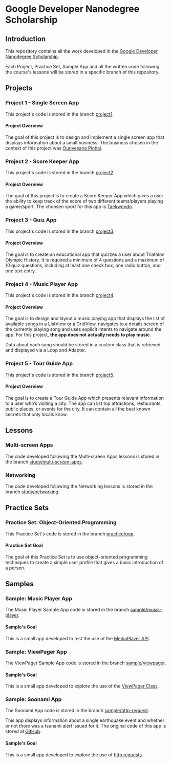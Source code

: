 # Google Developer Nanodegree Scholarship

## Introduction

This repository contains all the work developed in the [Google Developer Nanodegree Scholarship](https://sites.google.com/knowlabs.com/gdnd2017).

Each Project, Practice Set, Sample App and all the written code following the course's lessons will be stored in a specific branch of this repository.
 
## Projects

### Project 1 - Single Screen App

This project's code is stored in the branch [project1](https://github.com/EnduranceCode/GoogleDeveloperNanodegreeScholarship/tree/project1).

#### Project Overview
The goal of this project is to design and implement a single screen app that displays information about a small business. The business chosen in the context of this project was [Ourivesaria Pinhal](http://www.rpinhal.pt/ourivesaria/).

### Project 2 - Score Keeper App

This project's code is stored in the branch [project2](https://github.com/EnduranceCode/GoogleDeveloperNanodegreeScholarship/tree/project2).

#### Project Overview
The goal of this project is to create a Score Keeper App which gives a user the ability to keep track of the score of two different teams/players playing a game/sport. The choosen sport for this app is [Taekwondo](https://en.wikipedia.org/wiki/Taekwondo).

### Project 3 - Quiz App

This project's code is stored in the branch [project3](https://github.com/EnduranceCode/GoogleDeveloperNanodegreeScholarship/tree/project3).

#### Project Overview
The goal is to create an educational app that quizzes a user about Triathlon Olympic History. It is required a minimum of 4 questions and a maximum of 10 quiz questions, including at least one check box, one radio button, and one text entry.

### Project 4 - Music Player App

This project's code is stored in the branch [project4](https://github.com/EnduranceCode/GoogleDeveloperNanodegreeScholarship/tree/project4).

#### Project Overview
The goal is to design and layout a music playing app that displays the list of available songs in a ListView or a GridView, navigates to a details screen of the currently playing song and uses explicit intents to navigate around the app. For this project, **the app does not actually needs to play music**.

Data about each song should be stored in a custom class that is retrieved and displayed via a Loop and Adapter.

### Project 5 - Tour Guide App

This project's code is stored in the branch [project5](https://github.com/EnduranceCode/GoogleDeveloperNanodegreeScholarship/tree/project5).

#### Project Overview

The goal is to create a Tour Guide App which presents relevant information to a user who’s visiting a city. The app can list top attractions, restaurants, public places, or events for the city. It can contain all the best known secrets that only locals know.

## Lessons

### Multi-screen Apps

The code developed following the Multi-screen Apps lessons is stored in the branch [study/multi-screen-apps](https://github.com/EnduranceCode/GoogleDeveloperNanodegreeScholarship/tree/study/multi-screen-apps).

### Networking

The code developed following the Networking lessons is stored in the branch [study/networking](https://github.com/EnduranceCode/GoogleDeveloperNanodegreeScholarship/tree/study/networking).

## Practice Sets

### Practice Set: Object-Oriented Programming 

This Practice Set's code is stored in the branch [practice/oop](https://github.com/EnduranceCode/GoogleDeveloperNanodegreeScholarship/tree/practice/oop).

#### Practice Set Goal
The goal of this Practice Set is to use object-oriented programming techniques to create a simple user profile that gives a basic introduction of a person.

## Samples

### Sample: Music Player App

The Music Player Sample App code is stored in the branch [sample/music-player](https://github.com/EnduranceCode/GoogleDeveloperNanodegreeScholarship/tree/sample/music-player).

#### Sample's Goal

This is a small app developed to test the use of the [MediaPlayer API](https://developer.android.com/reference/android/media/MediaPlayer).

### Sample: ViewPager App

The ViewPager Sample App code is stored in the branch [sample/viewpager](https://github.com/EnduranceCode/GoogleDeveloperNanodegreeScholarship/tree/sample/viewpager).

#### Sample's Goal

This is a small app developed to explore the use of the [ViewPager Class](https://developer.android.com/reference/android/support/v4/view/ViewPager).

### Sample: Soonami App

The Soonami App code is stored in the branch [sample/http-request](https://github.com/EnduranceCode/GoogleDeveloperNanodegreeScholarship/tree/sample/http-request).

This app displays information about a single earthquake event and whether or not there was a tsunami alert issued for it. The original code of this app is stored at [GitHub](https://github.com/udacity/ud843_Soonami).

#### Sample's Goal

This is a small app developed to explore the use of [http requests](https://developer.android.com/reference/java/net/HttpURLConnection).
